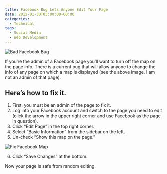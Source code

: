 ```yaml
---
title: Facebook Bug Lets Anyone Edit Your Page
date: 2012-01-30T05:00:00+00:00
categories:
  - Technical
tags:
  - Social Media
  - Web Development
---
```


![Bad Facebook Bug](/images/2012/01/Bad-Facebook-bug-350x245-1.png "A Facebook Bug could give others the opportunity to edit your page.")

If you’re the admin of a Facebook page you’ll want to turn off the map on the page info. There is a current bug that will allow anyone to change the info of any page on which a map is displayed (see the above image. I am not an admin of that page).

## Here’s how to fix it.

1.  First, you must be an admin of the page to fix it.
2.  Log into your Facebook account and switch to the page you need to edit (click the arrow in the upper right corner and use Facebook as the page in question).
3.  Click “Edit Page” in the top right corner.
4.  Select “Basic Information” from the sidebar on the left.
5.  Un-check “Show this map on the page.”

![Fix Facebook Map](/images/2012/01/Fix-FB-map-225x158-1.png "Uncheck “Show this map on the page” to secure your page’s data.")

6.  Click “Save Changes” at the bottom.

Now your page is safe from random editing.